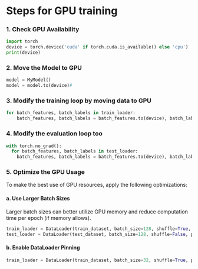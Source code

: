 # Steps for GPU training
### 1. Check GPU Availability
```python
import torch
device = torch.device('cuda' if torch.cuda.is_available() else 'cpu')
print(device)
```
### 2. Move the Model to GPU
```python
model = MyModel()
model = model.to(device)#
```

### 3. Modify the training loop by moving data to GPU
```python
for batch_features, batch_labels in train_loader:
    batch_features, batch_labels = batch_features.to(device), batch_labels.to(device) #
```

### 4. Modify the evaluation loop too
```python
with torch.no_grad():
  for batch_features, batch_labels in test_loader:
    batch_features, batch_labels = batch_features.to(device), batch_labels.to(device)#
```

###  5. Optimize the GPU Usage

To make the best use of GPU resources, apply the following optimizations:

#### a. Use Larger Batch Sizes
Larger batch sizes can better utilize GPU memory and reduce computation time per epoch (if memory allows).

```python
train_loader = DataLoader(train_dataset, batch_size=128, shuffle=True, pin_memory=True)
test_loader = DataLoader(test_dataset, batch_size=128, shuffle=False, pin_memory=True)
```
#### b. Enable DataLoader Pinning
```python
train_loader = DataLoader(train_dataset, batch_size=32, shuffle=True, pin_memory=True)
```
